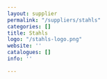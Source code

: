 ```yaml
---
layout: supplier
permalink: "/suppliers/stahls"
categories: []
title: Stahls
logo: "/stahls-logo.png"
website: ''
catalogues: []
info: ''

---
```

